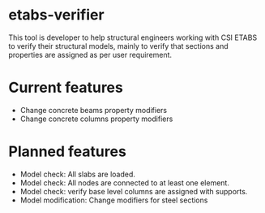 # etabs-verifier
This tool is developer to help structural engineers working with CSI ETABS to verify their structural models, mainly to verify that sections and properties are assigned as per user requirement.

# Current features
- Change concrete beams property modifiers
- Change concrete columns property modifiers

# Planned features
- Model check: All slabs are loaded.
- Model check: All nodes are connected to at least one element.
- Model check: verify base level columns are assigned with supports.
- Model modification: Change modifiers for steel sections
